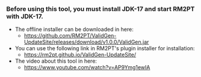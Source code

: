 ### Before using this tool, you must install JDK-17 and start RM2PT with JDK-17.
* The offline installer can be downloaded in here:
  - https://github.com/RM2PT/ValidGen-UpdateSite/releases/download/v1.0.0/ValidGen.jar
* You can use the following link in RM2PT's plugin installer for installation:
  - https://rm2pt.github.io/ValidGen-UpdateSite/
* The video about this tool in here:
  - https://www.youtube.com/watch?v=AP9Ymg1ewIA
